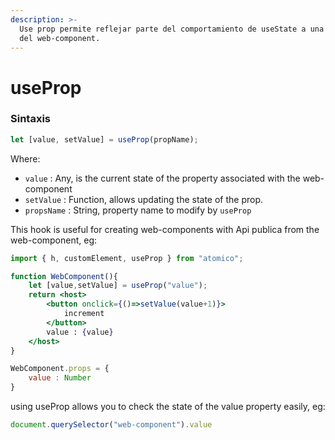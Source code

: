```yaml
---
description: >-
  Use prop permite reflejar parte del comportamiento de useState a una propiedad
  del web-component.
---
```


# useProp

### Sintaxis 

```javascript
let [value, setValue] = useProp(propName);
```

Where:

* `value` : Any, is the current state of the property associated with the web-component
* `setValue` : Function, allows updating the state of the prop.
* `propsName` : String, property name to modify by `useProp`

This hook is useful for creating web-components with Api publica from the web-component, eg:

```jsx
import { h, customElement, useProp } from "atomico";

function WebComponent(){
    let [value,setValue] = useProp("value");
    return <host>
        <button onclick={()=>setValue(value+1)}>
            increment
        </button>
        value : {value}
    </host>    
}

WebComponent.props = {
    value : Number
}
```

using useProp allows you to check the state of the value property easily, eg:

```javascript
document.querySelector("web-component").value
```

